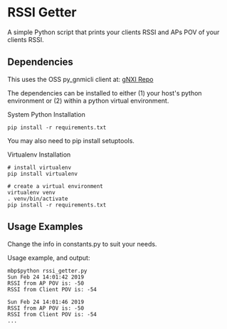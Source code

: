 # RSSI Getter

A simple Python script that prints your clients RSSI and APs POV of your clients RSSI.

## Dependencies

This uses the OSS py_gnmicli client at:
[gNXI Repo](https://github.com/google/gnxi/tree/master/gnmi_cli_py)

The dependencies can be installed to either (1) your host's python environment or (2) within a python virtual environment.

System Python Installation
```
pip install -r requirements.txt
```
You may also need to pip install setuptools.

Virtualenv Installation
```
# install virtualenv
pip install virtualenv

# create a virtual environment
virtualenv venv
. venv/bin/activate
pip install -r requirements.txt
```

## Usage Examples
Change the info in constants.py to suit your needs.

Usage example, and output:
```
mbp$python rssi_getter.py
Sun Feb 24 14:01:42 2019
RSSI from AP POV is: -50
RSSI from Client POV is: -54

Sun Feb 24 14:01:46 2019
RSSI from AP POV is: -50
RSSI from Client POV is: -54
...
```

